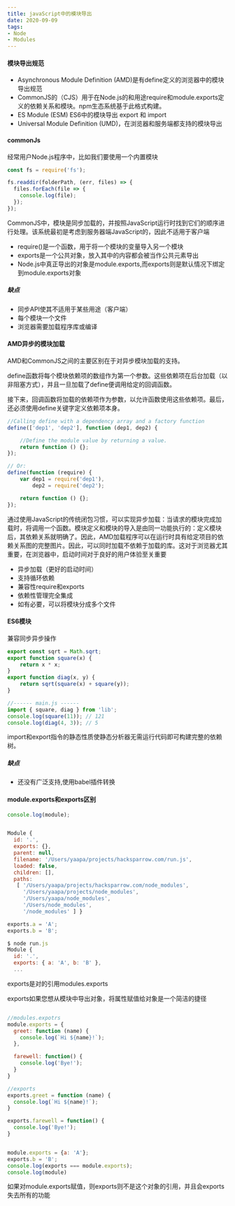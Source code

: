 ```yaml
---
title: javaScript中的模块导出
date: 2020-09-09
tags:
- Node
- Modules
---
```


#### 模块导出规范

* Asynchronous Module Definition (AMD)是有define定义的浏览器中的模块导出规范
* CommonJS的（CJS）用于在Node.js的和用途require和module.exports定义的依赖关系和模块。npm生态系统基于此格式构建。
* ES Module (ESM) ES6中的模块导出 export 和 import
* Universal Module Definition (UMD)，在浏览器和服务端都支持的模块导出

#### commonJs

经常用户Node.js程序中，比如我们要使用一个内置模块

```javascript
const fs = require('fs');

fs.readdir(folderPath, (err, files) => {
  files.forEach(file => {
    console.log(file);
  });
});
```

CommonJS中，模块是同步加载的，并按照JavaScript运行时找到它们的顺序进行处理。该系统最初是考虑到服务器端JavaScript的，因此不适用于客户端

* require()是一个函数，用于将一个模块的变量导入另一个模块
* exports是一个公共对象，放入其中的内容都会被当作公共元素导出
* Node.js中真正导出的对象是module.exports,而exports则是默认情况下绑定到module.exports对象

##### 缺点

* 同步API使其不适用于某些用途（客户端）
* 每个模块一个文件
* 浏览器需要加载程序库或编译

#### AMD异步的模块加载

AMD和CommonJS之间的主要区别在于对异步模块加载的支持。

define函数将每个模块依赖项的数组作为第一个参数。这些依赖项在后台加载（以非阻塞方式），并且一旦加载了define便调用给定的回调函数。

接下来，回调函数将加载的依赖项作为参数，以允许函数使用这些依赖项。最后，还必须使用define关键字定义依赖项本身。

```javascript
//Calling define with a dependency array and a factory function
define(['dep1', 'dep2'], function (dep1, dep2) {

    //Define the module value by returning a value.
    return function () {};
});

// Or:
define(function (require) {
    var dep1 = require('dep1'),
        dep2 = require('dep2');

    return function () {};
});
```

通过使用JavaScript的传统闭包习惯，可以实现异步加载：当请求的模块完成加载时，将调用一个函数。模块定义和模块的导入是由同一功能执行的：定义模块后，其依赖关系就明确了。因此，AMD加载程序可以在运行时具有给定项目的依赖关系图的完整图片。因此，可以同时加载不依赖于加载的库。这对于浏览器尤其重要，在浏览器中，启动时间对于良好的用户体验至关重要

* 异步加载（更好的启动时间）
* 支持循环依赖
* 兼容性require和exports
* 依赖性管理完全集成
* 如有必要，可以将模块分成多个文件

#### ES6模块

兼容同步异步操作

```javascript
export const sqrt = Math.sqrt;
export function square(x) {
    return x * x;
}
export function diag(x, y) {
    return sqrt(square(x) + square(y));
}

//------ main.js ------
import { square, diag } from 'lib';
console.log(square(11)); // 121
console.log(diag(4, 3)); // 5

```

import和export指令的静态性质使静态分析器无需运行代码即可构建完整的依赖树。

##### 缺点

* 还没有广泛支持,使用babel插件转换

#### module.exports和exports区别

```javascript
console.log(module);


Module {
  id: '.',
  exports: {},
  parent: null,
  filename: '/Users/yaapa/projects/hacksparrow.com/run.js',
  loaded: false,
  children: [],
  paths:
   [ '/Users/yaapa/projects/hacksparrow.com/node_modules',
     '/Users/yaapa/projects/node_modules',
     '/Users/yaapa/node_modules',
     '/Users/node_modules',
     '/node_modules' ] }

exports.a = 'A';
exports.b = 'B';

$ node run.js
Module {
  id: '.',
  exports: { a: 'A', b: 'B' },
  ...

```

exports是对的引用modules.exports

exports如果您想从模块中导出对象，将属性赋值给对象是一个简洁的捷径

```javascript

//modules.expotrs
module.exports = {
  greet: function (name) {
    console.log(`Hi ${name}!`);
  },

  farewell: function() {
    console.log('Bye!');
  }
}

//exports
exports.greet = function (name) {
  console.log(`Hi ${name}!`);
}

exports.farewell = function() {
  console.log('Bye!');
}
```

```javascript

module.exports = {a: 'A'};
exports.b = 'B';
console.log(exports === module.exports);
console.log(module)
```

如果对module.exports赋值，则exports则不是这个对象的引用，并且会exports失去所有的功能
